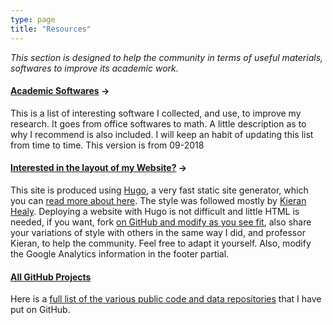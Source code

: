```yaml
---
type: page
title: "Resources"
---
```


<p><em>This section is designed to help the community in terms of useful materials, softwares to improve its academic work.</em></p>

<div class="units-row">
<div class="unit-50">
<h4><a href="/resources/software">Academic Softwares</a> &rarr;</h4>
<p>This is a list of interesting software I collected, and use, to improve my research. It goes from office softwares to math. A little description as to why I recommend is also included. I will keep an habit of updating this list from time to time. This version is from 09-2018</p>

<h4><a href="http://github.com/ggoetten/ggoetten.hugo/">Interested in the layout of my Website?</a> &rarr;</h4>
<p>This site is produced using <a href="http://gohugo.io">Hugo</a>, a very fast static site generator, which you can <a href="http://gohugo.io/overview/introduction/">read more about here</a>. The style was followed mostly by <a href="http://kieranhealy.org/">Kieran Healy</a>. Deploying a website with Hugo is not difficult and little HTML is needed, if you want, fork <a href="http://kjhealy.github.com/ggoetten.hugo/" title="This website"> on GitHub and modify as you see fit</a>, also share your variations of style with others in the same way I did, and professor Kieran, to help the community. Feel free to adapt it yourself. Also, modify the Google Analytics information in the footer partial.</p>

  </div>
  <div class="unit-50">
    <h4><a href="/resources/github/">All GitHub Projects</a></h4>
    <p>Here is a <a href="/resources/github/">full list of the various public code and data repositories</a> that I have put on GitHub.

</div>
